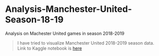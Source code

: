 # Analysis-Manchester-United-Season-18-19
Analysis on Machester United games in season 2018-2019

> I have tried to visualize Manchester United 2018-2019 season data. Link to Kaggle notebook is [here](https://www.kaggle.com/prasadchinwal/manchesterunited-18-19-season-analysis)